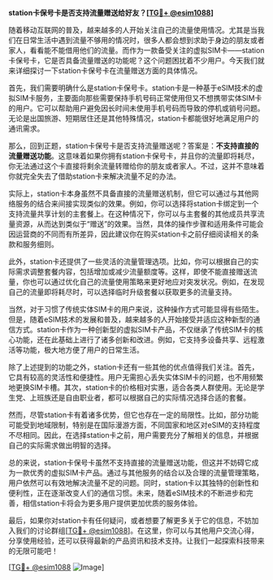 **station卡保号卡是否支持流量赠送给好友？[[TG💪+ @esim1088](https://t.me/s/esim1088)]**

随着移动互联网的普及，越来越多的人开始关注自己的流量使用情况。尤其是当我们在日常生活中遇到流量不够用的情况时，很多人都会想到求助于身边的朋友或者家人，看看能不能借用他们的流量。而作为一款备受关注的虚拟SIM卡——station卡保号卡，它是否具备流量赠送的功能呢？这个问题困扰着不少用户。今天我们就来详细探讨一下station卡保号卡在流量赠送方面的具体情况。

首先，我们需要明确什么是station卡保号卡。station卡是一种基于eSIM技术的虚拟SIM卡服务，主要面向那些需要保持手机号码正常使用但又不想携带实体SIM卡的用户。它可以帮助用户避免因长时间未使用手机号码而导致的停机或销号问题。无论是出国旅游、短期居住还是其他特殊情况，station卡都能很好地满足用户的通讯需求。

那么，回到正题，station卡保号卡是否支持流量赠送呢？答案是：**不支持直接的流量赠送功能**。这意味着如果你拥有station卡保号卡，并且你的流量即将耗尽，你无法通过这个卡直接将剩余流量转赠给你的朋友或者家人。不过，这并不意味着你就完全失去了借助station卡来解决流量不足的办法。

实际上，station卡本身虽然不具备直接的流量赠送机制，但它可以通过与其他网络服务的结合来间接实现类似的效果。例如，你可以选择将station卡绑定到一个支持流量共享计划的主套餐上。在这种情况下，你可以与主套餐的其他成员共享流量资源，从而达到类似于“赠送”的效果。当然，具体的操作步骤和适用条件可能会因运营商的不同而有所差异，因此建议你在购买station卡之前仔细阅读相关的条款和服务细则。

此外，station卡还提供了一些灵活的流量管理选项。比如，你可以根据自己的实际需求调整套餐内容，包括增加或减少流量额度等。这样，即使不能直接赠送流量，你也可以通过优化自己的流量使用策略来更好地应对突发状况。例如，在发现自己的流量即将耗尽时，可以选择临时升级套餐以获取更多的流量支持。

当然，对于习惯了传统实体SIM卡的用户来说，这种操作方式可能显得有些陌生。但是，随着eSIM技术的发展和普及，越来越多的人开始接受并适应这种新型的通信方式。station卡作为一种创新型的虚拟SIM卡产品，不仅继承了传统SIM卡的核心功能，还在此基础上进行了诸多创新和改进。例如，它支持多设备共享、远程激活等功能，极大地方便了用户的日常生活。

除了上述提到的功能之外，station卡还有一些其他的优点值得我们关注。首先，它具有较高的灵活性和便捷性。用户无需担心丢失实体SIM卡的问题，也不用频繁地更换SIM卡槽。其次，station卡的价格相对实惠，适合各类人群使用。无论是学生党、上班族还是自由职业者，都可以根据自己的实际情况选择合适的套餐。

然而，尽管station卡有着诸多优势，但它也存在一定的局限性。比如，部分功能可能受到地域限制，特别是在国际漫游方面，不同国家和地区对eSIM的支持程度不尽相同。因此，在选择station卡之前，用户需要充分了解相关的信息，并根据自己的实际需求做出明智的选择。

总的来说，station卡保号卡虽然不支持直接的流量赠送功能，但这并不妨碍它成为一款优秀的虚拟SIM卡产品。通过与其他服务的结合以及合理的流量管理策略，用户依然可以有效地解决流量不足的问题。同时，station卡以其独特的创新性和便利性，正在逐渐改变人们的通信习惯。未来，随着eSIM技术的不断进步和完善，相信station卡将会为更多用户提供更加优质的服务体验。

最后，如果你对station卡有任何疑问，或者想要了解更多关于它的信息，不妨加入我们的讨论群组[[TG💪+ @esim1088](https://t.me/s/esim1088)]。在这里，你可以与其他用户交流心得，分享使用经验，还可以获得最新的产品资讯和技术支持。让我们一起探索科技带来的无限可能吧！

[[TG💪+ @esim1088](https://t.me/s/esim1088) ![Image](https://i.postimg.cc/4NQfJmqS/Snipaste-2025-05-13-00-14-12.png)]